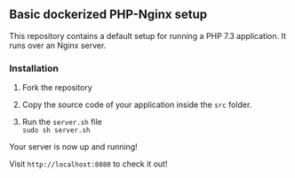 ## **Basic dockerized PHP-Nginx setup**

This repository contains a default setup for running a PHP 7.3 application.
It runs over an Nginx server.

### **Installation**

1. Fork the repository

2. Copy the source code of your application inside the `src` folder.

3. Run the `server.sh` file   
```sudo sh server.sh```

     
Your server is now up and running!    

Visit `http://localhost:8080` to check it out! 
